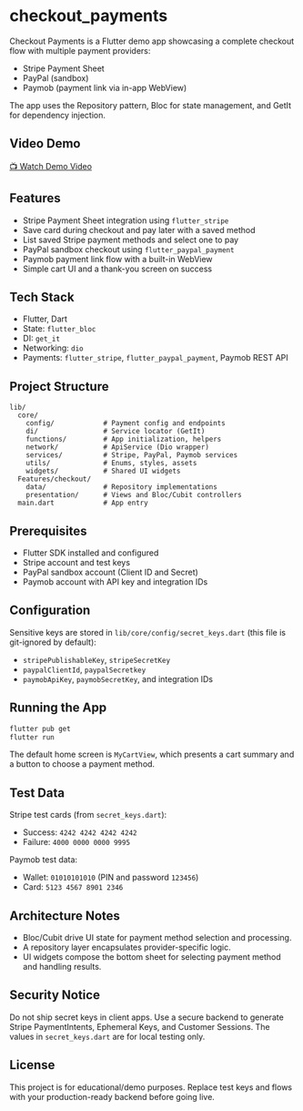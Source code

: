 # checkout_payments

Checkout Payments is a Flutter demo app showcasing a complete checkout flow with multiple payment providers:

- Stripe Payment Sheet
- PayPal (sandbox)
- Paymob (payment link via in-app WebView)

The app uses the Repository pattern, Bloc for state management, and GetIt for dependency injection.

## Video Demo

[📺 Watch Demo Video](https://drive.google.com/file/d/1nbe1HSfOigB80ZkK_Xg9y10WCWCcIH8p/view?usp=drive_link)


## Features

- Stripe Payment Sheet integration using `flutter_stripe`
- Save card during checkout and pay later with a saved method
- List saved Stripe payment methods and select one to pay
- PayPal sandbox checkout using `flutter_paypal_payment`
- Paymob payment link flow with a built-in WebView
- Simple cart UI and a thank-you screen on success

## Tech Stack

- Flutter, Dart
- State: `flutter_bloc`
- DI: `get_it`
- Networking: `dio`
- Payments: `flutter_stripe`, `flutter_paypal_payment`, Paymob REST API

## Project Structure

```
lib/
  core/
    config/            # Payment config and endpoints
    di/                # Service locator (GetIt)
    functions/         # App initialization, helpers
    network/           # ApiService (Dio wrapper)
    services/          # Stripe, PayPal, Paymob services
    utils/             # Enums, styles, assets
    widgets/           # Shared UI widgets
  Features/checkout/
    data/              # Repository implementations
    presentation/      # Views and Bloc/Cubit controllers
  main.dart            # App entry
```

## Prerequisites

- Flutter SDK installed and configured
- Stripe account and test keys
- PayPal sandbox account (Client ID and Secret)
- Paymob account with API key and integration IDs

## Configuration

Sensitive keys are stored in `lib/core/config/secret_keys.dart` (this file is git-ignored by default):

- `stripePublishableKey`, `stripeSecretKey`
- `paypalClientId`, `paypalSecretkey`
- `paymobApiKey`, `paymobSecretKey`, and integration IDs


## Running the App

```bash
flutter pub get
flutter run
```

The default home screen is `MyCartView`, which presents a cart summary and a button to choose a payment method.

## Test Data

Stripe test cards (from `secret_keys.dart`):

- Success: `4242 4242 4242 4242`
- Failure: `4000 0000 0000 9995`

Paymob test data:

- Wallet: `01010101010` (PIN and password `123456`)
- Card: `5123 4567 8901 2346`

## Architecture Notes

- Bloc/Cubit drive UI state for payment method selection and processing.
- A repository layer encapsulates provider-specific logic.
- UI widgets compose the bottom sheet for selecting payment method and handling results.

## Security Notice

Do not ship secret keys in client apps. Use a secure backend to generate Stripe PaymentIntents, Ephemeral Keys, and Customer Sessions. The values in `secret_keys.dart` are for local testing only.

## License

This project is for educational/demo purposes. Replace test keys and flows with your production-ready backend before going live.
